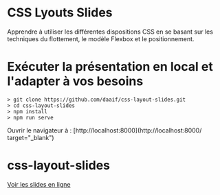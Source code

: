 # CSS Lyouts Slides

Apprendre à utiliser les différentes dispositions CSS en se basant sur les techniques du flottement, le modèle Flexbox et le positionnement.

# Exécuter la présentation en local et l'adapter à vos besoins

```console
> git clone https://github.com/daaif/css-layout-slides.git
> cd css-layout-slides
> npm install
> npm run serve
```

Ouvrir le navigateur à : [http://localhost:8000](http://localhost:8000/ target="\_blank")

# css-layout-slides

[Voir les slides en ligne](https://layouts.css.daaif.net)

```

```

